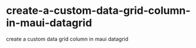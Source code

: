 # create-a-custom-data-grid-column-in-maui-datagrid
create a custom data grid column in maui datagrid
